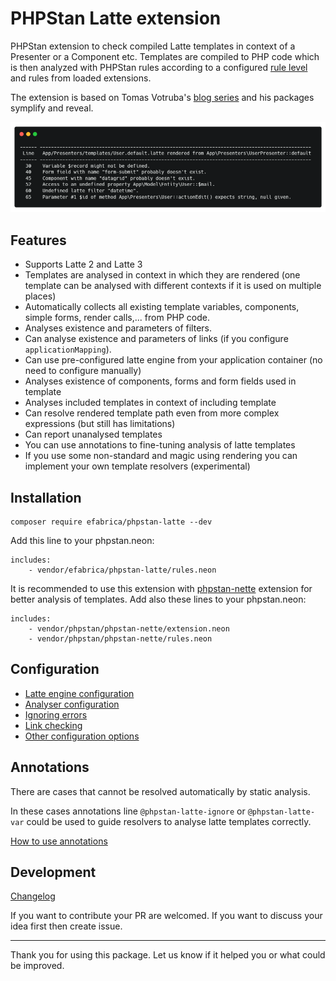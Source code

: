 # PHPStan Latte extension
PHPStan extension to check compiled Latte templates in context of a Presenter or a Component etc. Templates are compiled to PHP code which is then analyzed with PHPStan rules according to a configured [rule level](https://phpstan.org/user-guide/rule-levels) and rules from loaded extensions.

The extension is based on Tomas Votruba's [blog series](https://tomasvotruba.com/blog/stamp-static-analysis-of-templates/) and his packages symplify and reveal.

![Preview](docs/preview.png)

## Features

- Supports Latte 2 and Latte 3
- Templates are analysed in context in which they are rendered (one template can be analysed with different contexts if it is used on multiple places)
- Automatically collects all existing template variables, components, simple forms, render calls,... from PHP code.
- Analyses existence and parameters of filters.
- Can analyse existence and parameters of links (if you configure `applicationMapping`).
- Can use pre-configured latte engine from your application container (no need to configure manually)
- Analyses existence of components, forms and form fields used in template
- Analyses included templates in context of including template
- Can resolve rendered template path even from more complex expressions (but still has limitations)
- Can report unanalysed templates
- You can use annotations to fine-tuning analysis of latte templates
- If you use some non-standard and magic using rendering you can implement your own template resolvers (experimental)

## Installation
```shell
composer require efabrica/phpstan-latte --dev
```

Add this line to your phpstan.neon:
```neon
includes:
    - vendor/efabrica/phpstan-latte/rules.neon
```

It is recommended to use this extension with [phpstan-nette](https://github.com/phpstan/phpstan-nette) extension for better analysis of templates.
Add also these lines to your phpstan.neon:
```neon
includes:
    - vendor/phpstan/phpstan-nette/extension.neon
    - vendor/phpstan/phpstan-nette/rules.neon
```

## Configuration

* [Latte engine configuration](docs/configuration.md#latte-engine-configuration)
* [Analyser configuration](docs/configuration.md#analyser-configuration)
* [Ignoring errors](docs/configuration.md#ignoring-errors)
* [Link checking](docs/configuration.md#link-checking)
* [Other configuration options](docs/configuration.md#other-configuration-options)

## Annotations

There are cases that cannot be resolved automatically by static analysis. 

In these cases annotations line `@phpstan-latte-ignore` or `@phpstan-latte-var` could be used to guide resolvers to analyse latte templates correctly.

[How to use annotations](docs/annotations.md)

## Development

[Changelog](CHANGELOG.md)

If you want to contribute your PR are welcomed. If you want to discuss your idea first then create issue.

-----

Thank you for using this package. Let us know if it helped you or what could be improved.
